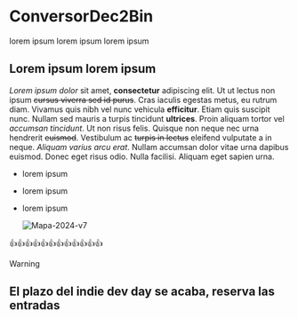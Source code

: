 # ConversorDec2Bin
lorem ipsum lorem ipsum lorem ipsum
## Lorem ipsum lorem ipsum
*Lorem ipsum dolor* sit amet, **consectetur** adipiscing elit. Ut ut lectus non ipsum ~~cursus viverra sed id purus~~. Cras iaculis egestas metus, eu rutrum diam. Vivamus quis nibh vel nunc vehicula **efficitur**. Etiam quis suscipit nunc. Nullam sed mauris a turpis tincidunt **ultrices**. Proin aliquam tortor vel *accumsan tincidunt*. Ut non risus felis. Quisque non neque nec urna hendrerit ~~euismod~~. Vestibulum ac ~~turpis in lectus~~ eleifend vulputate a in neque. *Aliquam varius arcu erat*. Nullam accumsan dolor vitae urna dapibus euismod. Donec eget risus odio. Nulla facilisi. Aliquam eget sapien urna. 

- lorem ipsum 
- lorem ipsum
- lorem ipsum

  ![Mapa-2024-v7](https://github.com/user-attachments/assets/7c377b44-71cc-45c1-a744-2fe972344dd0)

:+1::+1::+1::+1::+1::+1::+1::+1::+1::+1::+1::+1:

 >[!WARNING]
 El plazo del indie dev day se acaba, reserva las entradas
---
